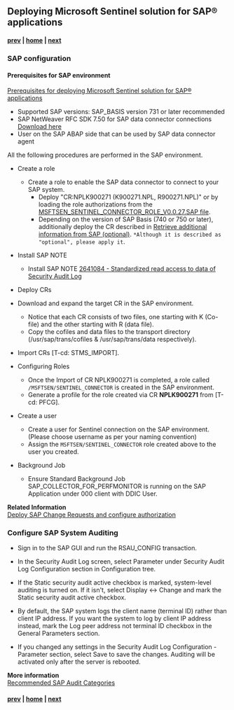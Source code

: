 ## Deploying Microsoft Sentinel solution for SAP® applications

#### [prev](./SentinelSAPSolution.md) | [home](./introduction.md)  | [next](./DataConnector.md)

### SAP configuration

#### Prerequisites for SAP environment

[Prerequisites for deploying Microsoft Sentinel solution for SAP® applications](https://learn.microsoft.com/en-us/azure/sentinel/sap/prerequisites-for-deploying-sap-continuous-threat-monitoring#create-and-configure-a-role-required)

- Supported SAP versions: SAP_BASIS version 731 or later recommended
- SAP NetWeaver RFC SDK 7.50 for SAP data connector connections [Download here](https://me.sap.com/notes/2573790)
- User on the SAP ABAP side that can be used by SAP data connector agent

All the following procedures are performed in the SAP environment.

- Create a role
  - Create a role to enable the SAP data connector to connect to your SAP system.
    - Deploy "CR:NPLK900271 (K900271.NPL, R900271.NPL)" or by loading the role authorizations from the [MSFTSEN_SENTINEL_CONNECTOR_ROLE_V0.0.27.SAP file](https://github.com/Azure/Azure-Sentinel/tree/master/Solutions/SAP/Sample%20Authorizations%20Role%20File).
    - Depending on the version of SAP Basis (740 or 750 or later), additionally deploy the CR described in [Retrieve additional information from SAP (optional)](https://learn.microsoft.com/en-us/azure/sentinel/sap/prerequisites-for-deploying-sap-continuous-threat-monitoring#retrieve-additional-information-from-sap-optional). `*Although it is described as "optional", please apply it`.

- Install SAP NOTE
  - Install SAP NOTE [2641084 - Standardized read access to data of Security Audit Log](https://me.sap.com/notes/2641084)
- Deploy CRs
- Download and expand the target CR in the SAP environment.
  - Notice that each CR consists of two files, one starting with K (Co-file) and the other starting with R (data file).
  - Copy the cofiles and data files to the transport directory (/usr/sap/trans/cofiles & /usr/sap/trans/data respectively).  
- Import CRs [T-cd: STMS_IMPORT].
- Configuring Roles
  - Once the Import of CR NPLK900271 is completed, a role called `/MSFTSEN/SENTINEL_CONNECTOR` is created in the SAP environment.
  - Generate a profile for the role created via CR **NPLK900271** from [T-cd: PFCG].
- Create a user
  - Create a user for Sentinel connection on the SAP environment. (Please choose username as per your naming convention)
  - Assign the `MSFTSEN/SENTINEL_CONNECTOR` role created above to the user you created.

- Background Job
  - Ensure Standard Background Job SAP_COLLECTOR_FOR_PERFMONITOR is running on the SAP Application under 000 client with DDIC User.


**Related Information** </br>
[Deploy SAP Change Requests and configure authorization](https://learn.microsoft.com/en-us/azure/sentinel/sap/preparing-sap)  


### Configure SAP System Auditing

- Sign in to the SAP GUI and run the RSAU_CONFIG transaction.

- In the Security Audit Log screen, select Parameter under Security Audit Log Configuration section in Configuration tree.

- If the Static security audit active checkbox is marked, system-level auditing is turned on. If it isn't, select Display <-> Change and mark the Static security audit active checkbox.

- By default, the SAP system logs the client name (terminal ID) rather than client IP address. If you want the system to log by client IP address instead, mark the Log peer address not terminal ID checkbox in the General Parameters section.

- If you changed any settings in the Security Audit Log Configuration - Parameter section, select Save to save the changes. Auditing will be activated only after the server is rebooted.


**More information** </br>
[Recommended SAP Audit Categories](https://learn.microsoft.com/en-us/azure/sentinel/sap/configure-audit#recommended-audit-categories)
</br>
#### [prev](./SentinelSAPSolution.md) | [home](./introduction.md)  | [next](./DataConnector.md)
